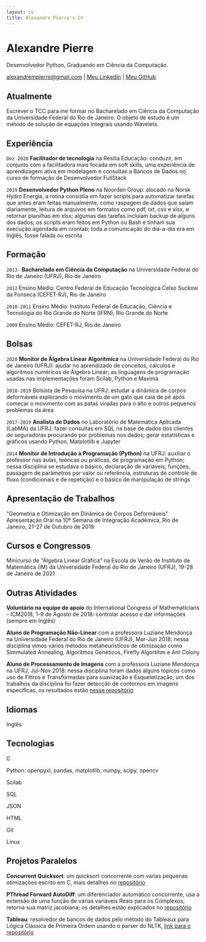 ```yaml
---
layout: cv
title: Alexandre Pierre's CV
---
```

# Alexandre Pierre
Desenvolvedor Python, Graduando em Ciência da Computação.

<div id="webaddress">
<a href="mailto:alexandrempierre@gmail.com">alexandrempierre@gmail.com</a>
| <a href="https://www.linkedin.com/in/alexandrempierre">Meu LinkedIn</a>
| <a href="https://github.com/alexandrempierre">Meu GitHub</a>
</div>


<!--## Currently-->
## Atualmente

Escrever o TCC para me formar no Bacharelado em Ciência da Computação da Universidade Federal do Rio de Janeiro. O objeto de estudo é um método de solução de equações integrais usando Wavelets.

<!--## Teaching Experience-->
## Experiência

`Dez 2020` __Facilitador de tecnologia__ na Resilia Educação: conduzir, em conjunto com a facilitadora mais focada em soft skills, uma experiência de aprendizagem ativa em modelagem e consultas a Bancos de Dados no curso de formação de Desenvolvedor FullStack

`2019` __Desenvolvedor Python Pleno__ na Noorden Group: alocado na Norsk Hydro Energia, a rotina consistia em fazer scripts para automatizar tarefas que antes eram feitas manualmente, como raspagem de dados que saíam diariamente, leitura de arquivos em formatos como pdf, txt, csv e xlsx, e retornar planilhas em xlsx; algumas das tarefas incluíam backup de alguns dos dados; os scripts eram feitos em Python ou Bash e tinham sua execução agendada em crontab; toda a comunicação do dia-a-dia era em Inglês, fosse falada ou escrita

<!--## Research Experience-->

<!--## Education-->
## Formação

`2013-` __Bacharelado em Ciência da Computação__ na Universidade Federal do Rio de Janeiro (UFRJ), Rio de Janeiro

`2012` Ensino Médio: Centro Federal de Educação Tecnológica Celso Suckow da Fonseca (CEFET-RJ), Rio de Janeiro

`2010-2011` Ensino Médio: Instituto Federal de Educação, Ciência e Tecnologia do Rio Grande do Norte (IFRN), Rio Grande do Norte

`2009` Ensino Médio: CEFET-RJ, Rio de Janeiro 

<!--## Scientific Publications-->

<!--## Scholarships-->
## Bolsas

`2020` __Monitor de Álgebra Linear Algorítmica__ na Universidade Federal do Rio de Janeiro (UFRJ): ajudar no aprendizado de conceitos, cálculos e algoritmos numéricos de Álgebra Linear; as linguagens de programação usadas nas implementações foram Scilab, Python e Maxima

`2018-2019` Bolsista de Pesquisa na UFRJ: estudar a dinâmica de corpos deformáveis explorando o movimento de um gato que caia de pé após começar o movimento com as patas viradas para o alto e outros pequenos problemas da área

`2017-2019` __Analista de Dados__ no Laboratório de Matemática Aplicada (LabMA) da UFRJ: fazer consultas em SQL na base de dados dos clientes de seguradoras procurando por problemas nos dados; gerar estatísticas e gráficos usando Python, Matplotlib e Jupyter

<!-- `2016-2018` __Monitor de Álgebra Linear Algorítmica__ na UFRJ: ajudar no aprendizado de conceitos, cálculos e algoritmos numéricos de Álgebra Linear; as linguagens de programação usadas nas implementações foram Scilab, Python e Maxima -->

<!-- `2016` Monitor da Equipe de Workstations do Laboratório de Computação e Informática (LCI) da UFRJ: preparar os computadores dos laboratórios para serem usados pelos estudantes, garantindo a instalação do software necessário e que não houvessem computadores inutilizáveis nos laboratórios -->

`2014` __Monitor de Introdução à Programação (Python)__ na UFRJ: auxiliar o professor nas aulas, teóricas ou práticas, de programação em Python; nessa disciplina se estudava o básico, declaração de variáveis, funções, passagem de parâmetros por valor ou referência, estruturas de controle de fluxo (condicionais e de repetição) e o básico de manipulação de strings

<!--## Secondments-->
<!--## Extensão

`2014-2015` Diretor no Centro Acadêmico de Ciência da Computação da Universidade Federal do Rio de Janeiro (UFRJ)

`2015` Assessor Comercial na Empresa Junior de Consultoria em Microinformática (EJCM): fazer primeiro contato com o cliente e levantar requisitos de desenvolvimento

`2014` Assessor de Pesquisa e Desenvolvimento Empresa Junior de Consultoria em Microinformática (EJCM): definir guia de estilo de código e estudar tecnologias que poderiam entrar no portfólio da EJCM -->

<!--## Presentations-->
## Apresentação de Trabalhos

"Geometria e Otimização em Dinâmica de Corpos Deformáveis" Apresentação Oral na 10ª Semana de Integração Acadêmica, Rio de Janeiro, 21-27 de Outubro de 2019

<!--## Schools and Meetings-->
## Cursos e Congressos

Minicurso de "Álgebra Linear Gráfica" na Escola de Verão de Instituto de Matemática (IM) da Universidade Federal do Rio de Janeiro (UFRJ), 19-28 de Janeiro de 2021

<!--## Extra activities-->
## Outras Atividades

__Voluntário na equipe de apoio__ do International Congress of Mathematicians - ICM2018, 1-9 de Agosto de 2018: controlar acesso e dar informações (sempre em Inglês)

__Aluno de Programação Não-Linear__ com a professora Luziane Mendonça na Universidade Federal do Rio de Janeiro (UFRJ), Mar-Jun 2018: nessa disciplina vimos vários métodos metaheurísticos de otimização como Simmulated Annealing, Algoritmos Genéticos, Firefly Algortihm e Ant Colony

__Aluno de Processamento de Imagens__ com a professora Luziane Mendonça na UFRJ, Jul-Nov 2018: nessa disciplina foram dados alguns tópicos como uso de Filtros e Transformadas para suavização e Esqueletização; um dos trabalhos da disciplina foi fazer detecção de contornos em imagens específicas, os resultados estão [nesse repositório](https://github.com/alexandrempierre/pnl2-trabalho-2)

<!--## Languages and Computing Skills-->
## Idiomas

Inglês

## Tecnologias

C

Python: openpyxl, pandas, matplotlib, numpy, scipy, opencv

Scilab

SQL

JSON

HTML

Git

Linux

<!--Isso também é parte de Extra activities-->
## Projetos Paralelos

__Concurrent Quicksort__: um quicksort concorrente com várias pequenas otimizações escrito em C, mais detalhes no [repositório](https://github.com/alexandrempierre/concurrent-quicksort)

__PThread Forward AutoDiff__: um diferenciador automático concorrente, usa a extensão de uma função de várias variáveis Reais para os Complexos, retorna sua matriz jacobiana; os detalhes estão explicados no [repositório](https://github.com/alexandrempierre/pthread-forward-autodiff)

__Tableau__: resolvedor de bancos de dados pelo método do Tableaux para Lógica Clássica de Primeira Ordem usando o parser do NLTK, [link para o repositório](https://github.com/alexandrempierre/tableau)

<!--Mudanças que eu fizer no meu fork desse currículo entram aqui (em Extras)-->

<!-- ### Footer

Last updated: May 2021 -->


